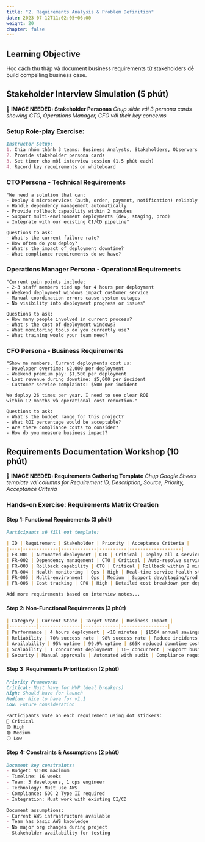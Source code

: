 ```yaml
---
title: "2. Requirements Analysis & Problem Definition"
date: 2023-07-12T11:02:05+06:00
weight: 20
chapter: false
---
```


## Learning Objective
Học cách thu thập và document business requirements từ stakeholders để build compelling business case.

## Stakeholder Interview Simulation (5 phút)

**📸 IMAGE NEEDED: Stakeholder Personas**
*Chụp slide với 3 persona cards showing CTO, Operations Manager, CFO với their key concerns*

### Setup Role-play Exercise:
```markdown
Instructor Setup:
1. Chia nhóm thành 3 teams: Business Analysts, Stakeholders, Observers
2. Provide stakeholder persona cards
3. Set timer cho mỗi interview session (1.5 phút each)
4. Record key requirements on whiteboard
```

### CTO Persona - Technical Requirements
```
"We need a solution that can:
- Deploy 4 microservices (auth, order, payment, notification) reliably
- Handle dependency management automatically  
- Provide rollback capability within 2 minutes
- Support multi-environment deployments (dev, staging, prod)
- Integrate with our existing CI/CD pipeline"

Questions to ask:
- What's the current failure rate?
- How often do you deploy?
- What's the impact of deployment downtime?
- What compliance requirements do we have?
```

### Operations Manager Persona - Operational Requirements
```
"Current pain points include:
- 2-3 staff members tied up for 4 hours per deployment
- Weekend deployment windows impact customer service
- Manual coordination errors cause system outages
- No visibility into deployment progress or issues"

Questions to ask:
- How many people involved in current process?
- What's the cost of deployment windows?
- What monitoring tools do you currently use?
- What training would your team need?
```

### CFO Persona - Business Requirements
```
"Show me numbers. Current deployments cost us:
- Developer overtime: $2,000 per deployment
- Weekend premium pay: $1,500 per deployment  
- Lost revenue during downtime: $5,000 per incident
- Customer service complaints: $500 per incident

We deploy 26 times per year. I need to see clear ROI
within 12 months và operational cost reduction."

Questions to ask:
- What's the budget range for this project?
- What ROI percentage would be acceptable?
- Are there compliance costs to consider?
- How do you measure business impact?
```

## Requirements Documentation Workshop (10 phút)

**📸 IMAGE NEEDED: Requirements Gathering Template**
*Chụp Google Sheets template với columns for Requirement ID, Description, Source, Priority, Acceptance Criteria*

### Hands-on Exercise: Requirements Matrix Creation

#### Step 1: Functional Requirements (3 phút)
```markdown
Participants sẽ fill out template:

| ID | Requirement | Stakeholder | Priority | Acceptance Criteria |
|----|-------------|-------------|----------|-------------------|
| FR-001 | Automated deployment | CTO | Critical | Deploy all 4 services in <10 min |
| FR-002 | Dependency management | CTO | Critical | Auto-resolve service dependencies |
| FR-003 | Rollback capability | CTO | Critical | Rollback within 2 minutes |
| FR-004 | Health monitoring | Ops | High | Real-time service health status |
| FR-005 | Multi-environment | Ops | Medium | Support dev/staging/prod |
| FR-006 | Cost tracking | CFO | High | Detailed cost breakdown per deployment |

Add more requirements based on interview notes...
```

#### Step 2: Non-Functional Requirements (3 phút)
```markdown
| Category | Current State | Target State | Business Impact |
|----------|---------------|-------------|-----------------|
| Performance | 4 hours deployment | <10 minutes | $156K annual savings |
| Reliability | 70% success rate | 98% success rate | Reduce incidents by 95% |
| Availability | 95% uptime | 99.9% uptime | $65K reduced downtime costs |
| Scalability | 1 concurrent deployment | 10+ concurrent | Support business growth |
| Security | Manual approvals | Automated with audit | Compliance requirement |
```

#### Step 3: Requirements Prioritization (2 phút)
```markdown
Priority Framework:
Critical: Must have for MVP (deal breakers)
High: Should have for launch  
Medium: Nice to have for v1.1
Low: Future consideration

Participants vote on each requirement using dot stickers:
🔴 Critical
🟡 High  
🟢 Medium
⚪ Low
```

#### Step 4: Constraints & Assumptions (2 phút)
```markdown
Document key constraints:
- Budget: $150K maximum
- Timeline: 16 weeks
- Team: 3 developers, 1 ops engineer
- Technology: Must use AWS
- Compliance: SOC 2 Type II required
- Integration: Must work with existing CI/CD

Document assumptions:
- Current AWS infrastructure available
- Team has basic AWS knowledge
- No major org changes during project
- Stakeholder availability for testing
``` 